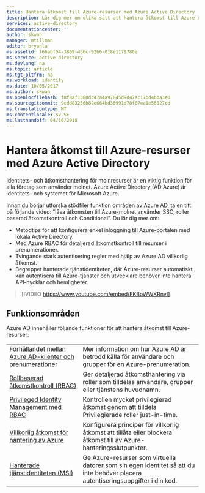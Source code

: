 ```yaml
---
title: Hantera åtkomst till Azure-resurser med Azure Active Directory
description: Lär dig mer om olika sätt att hantera åtkomst till Azure-resurser med hjälp av olika funktioner i Azure Active Directory.
services: active-directory
documentationcenter: ''
author: skwan
manager: mtillman
editor: bryanla
ms.assetid: f66abf54-3809-436c-92b6-018e1179780e
ms.service: active-directory
ms.devlang: na
ms.topic: article
ms.tgt_pltfrm: na
ms.workload: identity
ms.date: 10/05/2017
ms.author: skwan
ms.openlocfilehash: f8f8af1380dc47a4a97845d9d47ac17bd4bba3e0
ms.sourcegitcommit: 9cdd83256b82e664bd36991d78f87ea1e56827cd
ms.translationtype: MT
ms.contentlocale: sv-SE
ms.lasthandoff: 04/16/2018
---
```

# <a name="manage-access-to-azure-resources-with-azure-active-directory"></a>Hantera åtkomst till Azure-resurser med Azure Active Directory

Identitets- och åtkomsthantering för molnresurser är en viktig funktion för alla företag som använder molnet. Azure Active Directory (AD Azure) är identitets- och systemet för Microsoft Azure.  

Innan du börjar utforska stödfiler funktion områden av Azure AD, ta en titt på följande video: ”låsa åtkomsten till Azure-molnet använder SSO, roller baserad åtkomstkontroll och Conditional”. Du lär dig mer om:

- Metodtips för att konfigurera enkel inloggning till Azure-portalen med lokala Active Directory.
- Med Azure RBAC för detaljerad åtkomstkontroll till resurser i prenumerationer.
- Tvingande stark autentisering regler med hjälp av Azure AD villkorlig åtkomst.
- Begreppet hanterade tjänstidentiteten, där Azure-resurser automatiskt kan autentisera till Azure-tjänster och utvecklare behöver inte hantera API-nycklar och hemligheter.

> [!VIDEO https://www.youtube.com/embed/FKBoWWKRnvI]

## <a name="feature-areas"></a>Funktionsområden
Azure AD innehåller följande funktioner för att hantera åtkomst till Azure-resurser:

|||
|---|---|
| [Förhållandet mellan Azure AD-klienter och prenumerationer](rbac-and-directory-admin-roles.md) | Mer information om hur Azure AD är betrodd källa för användare och grupper för en Azure-prenumeration. |
| [Rollbaserad åtkomstkontroll (RBAC)](overview.md) | Ger detaljerad åtkomsthantering via roller som tilldelas användare, grupper eller tjänstens huvudnamn. |
| [Privileged Identity Management med RBAC](pim-azure-resource.md) | Kontrollen mycket privilegierad åtkomst genom att tilldela Privilegierade roller just-in-time. |
| [Villkorlig åtkomst för hantering av Azure](conditional-access-azure-management.md) | Konfigurera principer för villkorlig åtkomst att tillåta eller blockera åtkomst till av Azure-hanteringsslutpunkter. |
| [Hanterade tjänstidentiteten (MSI)](../active-directory/pp/msi-overview.md) | Ge Azure-resurser som virtuella datorer som sin egen identitet så att du inte behöver placera autentiseringsuppgifter i din kod. |

 